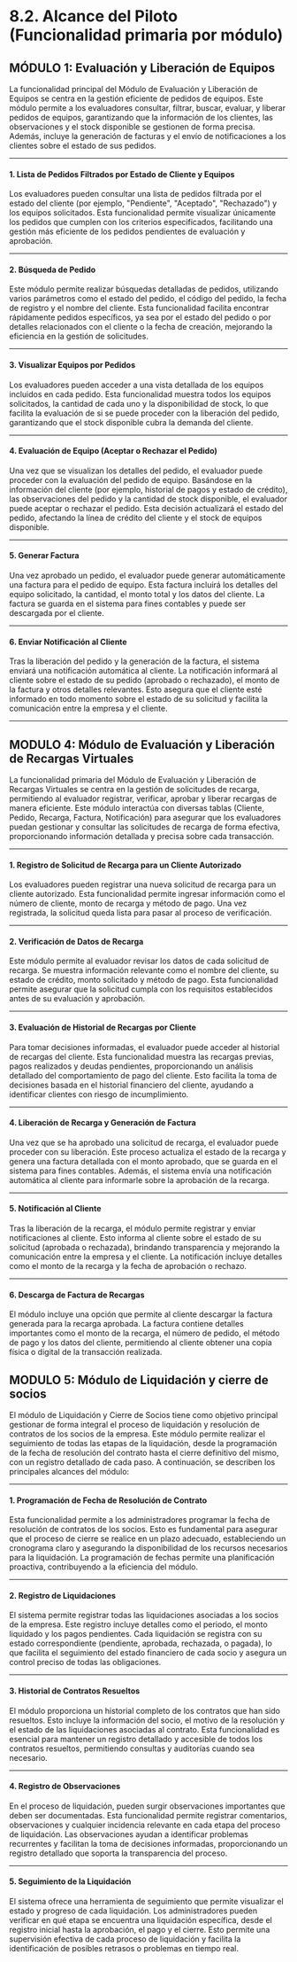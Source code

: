 # 8.2. Alcance del Piloto (Funcionalidad primaria por módulo)

## MÓDULO 1: Evaluación y Liberación de Equipos  
La funcionalidad principal del Módulo de Evaluación y Liberación de Equipos se centra en la gestión eficiente de pedidos de equipos. Este módulo permite a los evaluadores consultar, filtrar, buscar, evaluar, y liberar pedidos de equipos, garantizando que la información de los clientes, las observaciones y el stock disponible se gestionen de forma precisa. Además, incluye la generación de facturas y el envío de notificaciones a los clientes sobre el estado de sus pedidos.

---

#### 1. Lista de Pedidos Filtrados por Estado de Cliente y Equipos  
Los evaluadores pueden consultar una lista de pedidos filtrada por el estado del cliente (por ejemplo, "Pendiente", "Aceptado", "Rechazado") y los equipos solicitados. Esta funcionalidad permite visualizar únicamente los pedidos que cumplen con los criterios especificados, facilitando una gestión más eficiente de los pedidos pendientes de evaluación y aprobación.

---

#### 2. Búsqueda de Pedido  
Este módulo permite realizar búsquedas detalladas de pedidos, utilizando varios parámetros como el estado del pedido, el código del pedido, la fecha de registro y el nombre del cliente. Esta funcionalidad facilita encontrar rápidamente pedidos específicos, ya sea por el estado del pedido o por detalles relacionados con el cliente o la fecha de creación, mejorando la eficiencia en la gestión de solicitudes.

---

#### 3. Visualizar Equipos por Pedidos  
Los evaluadores pueden acceder a una vista detallada de los equipos incluidos en cada pedido. Esta funcionalidad muestra todos los equipos solicitados, la cantidad de cada uno y la disponibilidad de stock, lo que facilita la evaluación de si se puede proceder con la liberación del pedido, garantizando que el stock disponible cubra la demanda del cliente.

---

#### 4. Evaluación de Equipo (Aceptar o Rechazar el Pedido)  
Una vez que se visualizan los detalles del pedido, el evaluador puede proceder con la evaluación del pedido de equipo. Basándose en la información del cliente (por ejemplo, historial de pagos y estado de crédito), las observaciones del pedido y la cantidad de stock disponible, el evaluador puede aceptar o rechazar el pedido. Esta decisión actualizará el estado del pedido, afectando la línea de crédito del cliente y el stock de equipos disponible.

---

#### 5. Generar Factura  
Una vez aprobado un pedido, el evaluador puede generar automáticamente una factura para el pedido de equipo. Esta factura incluirá los detalles del equipo solicitado, la cantidad, el monto total y los datos del cliente. La factura se guarda en el sistema para fines contables y puede ser descargada por el cliente.

---

#### 6. Enviar Notificación al Cliente  
Tras la liberación del pedido y la generación de la factura, el sistema enviará una notificación automática al cliente. La notificación informará al cliente sobre el estado de su pedido (aprobado o rechazado), el monto de la factura y otros detalles relevantes. Esto asegura que el cliente esté informado en todo momento sobre el estado de su solicitud y facilita la comunicación entre la empresa y el cliente.


---



## MODULO 4: Módulo de Evaluación y Liberación de Recargas Virtuales
La funcionalidad primaria del Módulo de Evaluación y Liberación de Recargas Virtuales se centra en la gestión de solicitudes de recarga, permitiendo al evaluador registrar, verificar, aprobar y liberar recargas de manera eficiente. Este módulo interactúa con diversas tablas (Cliente, Pedido, Recarga, Factura, Notificación) para asegurar que los evaluadores puedan gestionar y consultar las solicitudes de recarga de forma efectiva, proporcionando información detallada y precisa sobre cada transacción.

---

#### 1. Registro de Solicitud de Recarga para un Cliente Autorizado
Los evaluadores pueden registrar una nueva solicitud de recarga para un cliente autorizado. Esta funcionalidad permite ingresar información como el número de cliente, monto de recarga y método de pago. Una vez registrada, la solicitud queda lista para pasar al proceso de verificación.

---

#### 2. Verificación de Datos de Recarga
Este módulo permite al evaluador revisar los datos de cada solicitud de recarga. Se muestra información relevante como el nombre del cliente, su estado de crédito, monto solicitado y método de pago. Esta funcionalidad permite asegurar que la solicitud cumpla con los requisitos establecidos antes de su evaluación y aprobación.

---

#### 3. Evaluación de Historial de Recargas por Cliente
Para tomar decisiones informadas, el evaluador puede acceder al historial de recargas del cliente. Esta funcionalidad muestra las recargas previas, pagos realizados y deudas pendientes, proporcionando un análisis detallado del comportamiento de pago del cliente. Esto facilita la toma de decisiones basada en el historial financiero del cliente, ayudando a identificar clientes con riesgo de incumplimiento.

---

#### 4. Liberación de Recarga y Generación de Factura
Una vez que se ha aprobado una solicitud de recarga, el evaluador puede proceder con su liberación. Este proceso actualiza el estado de la recarga y genera una factura detallada con el monto aprobado, que se guarda en el sistema para fines contables. Además, el sistema envía una notificación automática al cliente para informarle sobre la aprobación de la recarga.

---

#### 5. Notificación al Cliente
Tras la liberación de la recarga, el módulo permite registrar y enviar notificaciones al cliente. Esto informa al cliente sobre el estado de su solicitud (aprobada o rechazada), brindando transparencia y mejorando la comunicación entre la empresa y el cliente. La notificación incluye detalles como el monto de la recarga y la fecha de aprobación o rechazo.

---

#### 6. Descarga de Factura de Recargas
El módulo incluye una opción que permite al cliente descargar la factura generada para la recarga aprobada. La factura contiene detalles importantes como el monto de la recarga, el número de pedido, el método de pago y los datos del cliente, permitiendo al cliente obtener una copia física o digital de la transacción realizada.

## MODULO 5: Módulo de Liquidación y cierre de socios

El módulo de Liquidación y Cierre de Socios tiene como objetivo principal gestionar de forma integral el proceso de liquidación y resolución de contratos de los socios de la empresa. Este módulo permite realizar el seguimiento de todas las etapas de la liquidación, desde la programación de la fecha de resolución del contrato hasta el cierre definitivo del mismo, con un registro detallado de cada paso. A continuación, se describen los principales alcances del módulo:

---
#### 1. Programación de Fecha de Resolución de Contrato 
   Esta funcionalidad permite a los administradores programar la fecha de resolución de contratos de los socios. Esto es fundamental para asegurar que el proceso de cierre se realice en un plazo adecuado, estableciendo un cronograma claro y asegurando la disponibilidad de los recursos necesarios para la liquidación. La programación de fechas permite una planificación proactiva, contribuyendo a la eficiencia del módulo.

---
#### 2. Registro de Liquidaciones
   El sistema permite registrar todas las liquidaciones asociadas a los socios de la empresa. Este registro incluye detalles como el periodo, el monto liquidado y los pagos pendientes. Cada liquidación se registra con su estado correspondiente (pendiente, aprobada, rechazada, o pagada), lo que facilita el seguimiento del estado financiero de cada socio y asegura un control preciso de todas las obligaciones.

---
#### 3. Historial de Contratos Resueltos
   El módulo proporciona un historial completo de los contratos que han sido resueltos. Esto incluye la información del socio, el motivo de la resolución y el estado de las liquidaciones asociadas al contrato. Esta funcionalidad es esencial para mantener un registro detallado y accesible de todos los contratos resueltos, permitiendo consultas y auditorías cuando sea necesario.

---
#### 4. Registro de Observaciones
   En el proceso de liquidación, pueden surgir observaciones importantes que deben ser documentadas. Esta funcionalidad permite registrar comentarios, observaciones y cualquier incidencia relevante en cada etapa del proceso de liquidación. Las observaciones ayudan a identificar problemas recurrentes y facilitan la toma de decisiones informadas, proporcionando un registro detallado que soporta la transparencia del proceso.

---
#### 5. Seguimiento de la Liquidación
   El sistema ofrece una herramienta de seguimiento que permite visualizar el estado y progreso de cada liquidación. Los administradores pueden verificar en qué etapa se encuentra una liquidación específica, desde el registro inicial hasta la aprobación, el pago y el cierre. Esto permite una supervisión efectiva de cada proceso de liquidación y facilita la identificación de posibles retrasos o problemas en tiempo real.

